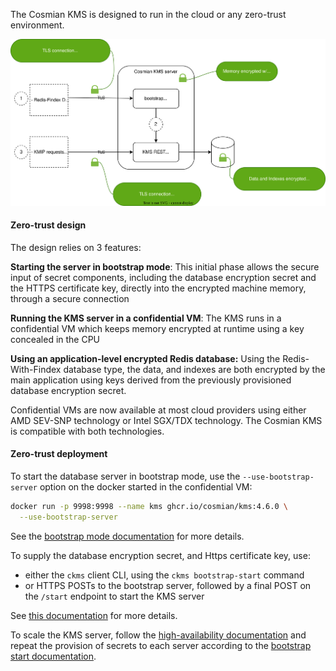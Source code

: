 
The Cosmian KMS is designed to run in the cloud or any zero-trust environment.

![zero-trust design](./drawings/zero_trust.drawio.svg)

#### Zero-trust design

The design relies on 3 features:

 **Starting the server in bootstrap mode**: This initial phase allows the secure input of secret components, including the database encryption secret and the HTTPS certificate key, directly into the encrypted machine memory, through a secure connection
 
 **Running the KMS server in a confidential VM**: The KMS runs in a confidential VM which keeps memory encrypted at runtime using a key concealed in the CPU
 
 **Using an application-level encrypted Redis database:** Using the Redis-With-Findex database type, the data, and indexes are both encrypted by the main application using keys derived from the previously provisioned database encryption secret.
 

Confidential VMs are now available at most cloud providers using either AMD SEV-SNP technology or Intel SGX/TDX technology. The Cosmian KMS is compatible with both technologies.

#### Zero-trust deployment

To start the database server in bootstrap mode, use the `--use-bootstrap-server` option on the docker started in the confidential VM:

```sh
docker run -p 9998:9998 --name kms ghcr.io/cosmian/kms:4.6.0 \
  --use-bootstrap-server
```

See the [bootstrap mode documentation](./bootstrap.md) for more details.

To supply the database encryption secret, and Https certificate key, use:
 
 - either the `ckms` client CLI, using the `ckms bootstrap-start` command
 - or HTTPS POSTs to the bootstrap server, followed by a final POST on the `/start` endpoint to start the KMS server

 See [this documentation](./bootstrap.md#available-configurations) for more details.

To scale the KMS server, follow the [high-availability documentation](./high_availability_mode.md) and repeat the provision of secrets to each server according to the [bootstrap start documentation](./bootstrap.md).